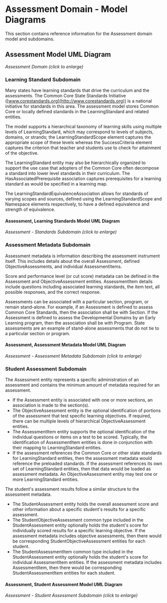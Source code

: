 # Assessment Domain - Model Diagrams

This section contains reference information for the Assessment domain model and
subdomains.

## Assessment Model UML Diagram

<!-- ![Assessment Domain Model](../../../img/Assessment%20Domain%20for%20DS%20v5.x%2020240712.png) -->

_Assessment Domain (click to enlarge)_

### Learning Standard Subdomain

Many states have learning standards that drive the curriculum and the
assessments. The Common Core State Standards Initiative
([www.corestandards.org](http://www.corestandards.org)) is a national initiative
for standards in this area. The assessment model stores Common Core or locally
defined standards in the LearningStandard and related entities.

The model supports a hierarchical taxonomy of learning skills using multiple
levels of LearningStandard, which may correspond to levels of subjects, domains,
or strands; the LearningStandardScope element captures the appropriate scope of
these levels whereas the SuccessCriteria element captures the criterion that
teacher and students use to check for attainment of the objective.

The LearningStandard entity may also be hierarchically organized to support the
use case that adopters of the Common Core often decompose a standard into lower
level standards in their curriculum. The HasAssociatedPrerequisite association
captures prerequisites for a learning standard as would be specified in a
learning map.

The LearningStandardEquivalenceAssociation allows for standards of varying
scopes and sources, defined using the LearningStandardScope and Namespace
elements respectively, to have a defined equivalence and strength of
equivalence.

#### Assessment, Learning Standards Model UML Diagram

<!-- ![Assessment - Standards Subdomain](../../../img/Assessment%20-%20Standards%20Subdomain.png) -->

_Assessment - Standards Subdomain (click to enlarge)_

### Assessment Metadata Subdomain

Assessment metadata is information describing the assessment instrument itself.
This includes details about the overall Assessment, defined
ObjectiveAssessments, and individual AssessmentItems.

Score and performance level (or cut score) metadata can be defined in the
Assessment and ObjectiveAssessment entities. AssessmentItem details include
questions including associated learning standards, the item text, all possible
responses, and the correct response.

Assessments can be associated with a particular section, program, or remain
stand-alone. For example, if an Assessment is defined to assess Common Core
Standards, then the association shall be with Section. If the Assessment is
defined to assess the Developmental Domains by an Early Learning program, then
the association shall be with Program. State assessments are an example of
stand-alone assessments that do not tie to a particular section or program.

#### Assessment, Assessment Metadata Model UML Diagram

<!-- ![Assessment - Assessment Metadata Subdomain](../../../img/Assesment%20Metadata%20UML.png) -->

_Assessment - Assessment Metadata Subdomain (click to enlarge)_

### Student Assessment Subdomain

The Assessment entity represents a specific administration of an assessment and
contains the minimum amount of metadata required for an assessment.

* If the Assessment entity is associated with one or more sections, an
    association is made to the section(s).
* The ObjectiveAssessment entity is the optional identification of portions of
    the assessment that test specific learning objectives. If required, there
    can be multiple levels of hierarchical ObjectiveAssessment entities.
* The AssessmentItem entity supports the optional identification of the
    individual questions or items on a test to be scored. Typically, the
    identification of AssessmentItem entities is done in conjunction with their
    mapping to LearningStandard entities.
* If the assessment references the Common Core or other state standards for
    LearningStandard entities, then the assessment metadata would reference the
    preloaded standards. If the assessment references its own set of
    LearningStandard entities, then that data would be loaded as assessment
    metadata. An ObjectiveAssessment entity may test one or more
    LearningStandard entities.

The student's assessment results follow a similar structure to the assessment
metadata.

* The StudentAssessment entity holds the overall assessment score and other
    information about a specific student's results for a specific assessment.
* The StudentObjectiveAssessment common type included in the StudentAssessment
    entity optionally holds the student's score for individually scored results
    for a specific learning objective. If the assessment metadata includes
    objective assessments, then there would be corresponding
    StudentObjectiveAssessment entities for each student.
* The StudentAssessmentItem common type included in the StudentAssessment
    entity optionally holds the student's score for individual AssessmentItem
    entities. If the assessment metadata includes AssessmentItem, then there
    would be corresponding StudentAssessmentItem entities for each student.

#### Assessment, Student Assessment Model UML Diagram

<!-- ![Assessment - Student Assessment Subdomain](../../../img/Assessment-StudentAssessment.png) -->

_Assessment - Student Assessment Subdomain (click to enlarge)_
